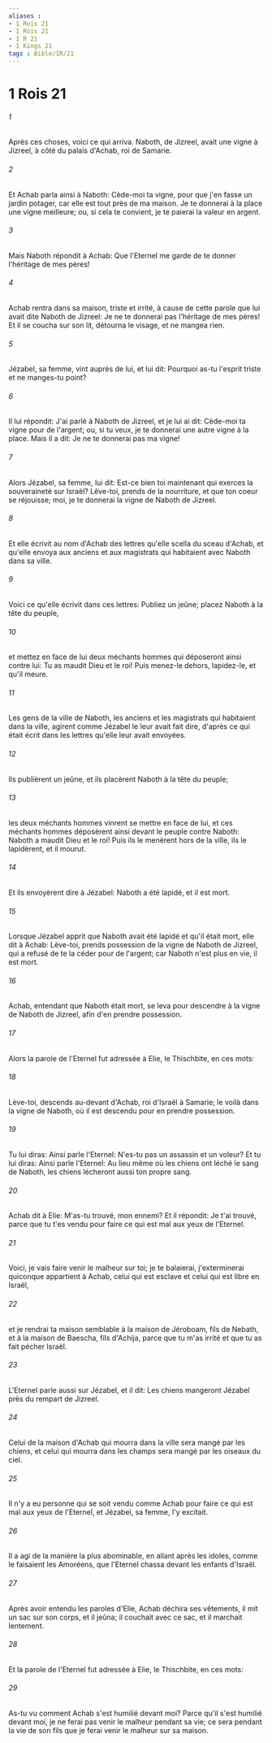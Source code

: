 ```yaml
---
aliases : 
- 1 Rois 21
- 1 Rois 21
- 1 R 21
- 1 Kings 21
tags : Bible/1R/21
---
```


# 1 Rois 21

###### 1
Après ces choses, voici ce qui arriva. Naboth, de Jizreel, avait une vigne à Jizreel, à côté du palais d'Achab, roi de Samarie.
###### 2
Et Achab parla ainsi à Naboth: Cède-moi ta vigne, pour que j'en fasse un jardin potager, car elle est tout près de ma maison. Je te donnerai à la place une vigne meilleure; ou, si cela te convient, je te paierai la valeur en argent.
###### 3
Mais Naboth répondit à Achab: Que l'Eternel me garde de te donner l'héritage de mes pères!
###### 4
Achab rentra dans sa maison, triste et irrité, à cause de cette parole que lui avait dite Naboth de Jizreel: Je ne te donnerai pas l'héritage de mes pères! Et il se coucha sur son lit, détourna le visage, et ne mangea rien.
###### 5
Jézabel, sa femme, vint auprès de lui, et lui dit: Pourquoi as-tu l'esprit triste et ne manges-tu point?
###### 6
Il lui répondit: J'ai parlé à Naboth de Jizreel, et je lui ai dit: Cède-moi ta vigne pour de l'argent; ou, si tu veux, je te donnerai une autre vigne à la place. Mais il a dit: Je ne te donnerai pas ma vigne!
###### 7
Alors Jézabel, sa femme, lui dit: Est-ce bien toi maintenant qui exerces la souveraineté sur Israël? Lève-toi, prends de la nourriture, et que ton coeur se réjouisse; moi, je te donnerai la vigne de Naboth de Jizreel.
###### 8
Et elle écrivit au nom d'Achab des lettres qu'elle scella du sceau d'Achab, et qu'elle envoya aux anciens et aux magistrats qui habitaient avec Naboth dans sa ville.
###### 9
Voici ce qu'elle écrivit dans ces lettres: Publiez un jeûne; placez Naboth à la tête du peuple,
###### 10
et mettez en face de lui deux méchants hommes qui déposeront ainsi contre lui: Tu as maudit Dieu et le roi! Puis menez-le dehors, lapidez-le, et qu'il meure.
###### 11
Les gens de la ville de Naboth, les anciens et les magistrats qui habitaient dans la ville, agirent comme Jézabel le leur avait fait dire, d'après ce qui était écrit dans les lettres qu'elle leur avait envoyées.
###### 12
Ils publièrent un jeûne, et ils placèrent Naboth à la tête du peuple;
###### 13
les deux méchants hommes vinrent se mettre en face de lui, et ces méchants hommes déposèrent ainsi devant le peuple contre Naboth: Naboth a maudit Dieu et le roi! Puis ils le menèrent hors de la ville, ils le lapidèrent, et il mourut.
###### 14
Et ils envoyèrent dire à Jézabel: Naboth a été lapidé, et il est mort.
###### 15
Lorsque Jézabel apprit que Naboth avait été lapidé et qu'il était mort, elle dit à Achab: Lève-toi, prends possession de la vigne de Naboth de Jizreel, qui a refusé de te la céder pour de l'argent; car Naboth n'est plus en vie, il est mort.
###### 16
Achab, entendant que Naboth était mort, se leva pour descendre à la vigne de Naboth de Jizreel, afin d'en prendre possession.
###### 17
Alors la parole de l'Eternel fut adressée à Elie, le Thischbite, en ces mots:
###### 18
Lève-toi, descends au-devant d'Achab, roi d'Israël à Samarie; le voilà dans la vigne de Naboth, où il est descendu pour en prendre possession.
###### 19
Tu lui diras: Ainsi parle l'Eternel: N'es-tu pas un assassin et un voleur? Et tu lui diras: Ainsi parle l'Eternel: Au lieu même où les chiens ont léché le sang de Naboth, les chiens lécheront aussi ton propre sang.
###### 20
Achab dit à Elie: M'as-tu trouvé, mon ennemi? Et il répondit: Je t'ai trouvé, parce que tu t'es vendu pour faire ce qui est mal aux yeux de l'Eternel.
###### 21
Voici, je vais faire venir le malheur sur toi; je te balaierai, j'exterminerai quiconque appartient à Achab, celui qui est esclave et celui qui est libre en Israël,
###### 22
et je rendrai ta maison semblable à la maison de Jéroboam, fils de Nebath, et à la maison de Baescha, fils d'Achija, parce que tu m'as irrité et que tu as fait pécher Israël.
###### 23
L'Eternel parle aussi sur Jézabel, et il dit: Les chiens mangeront Jézabel près du rempart de Jizreel.
###### 24
Celui de la maison d'Achab qui mourra dans la ville sera mangé par les chiens, et celui qui mourra dans les champs sera mangé par les oiseaux du ciel.
###### 25
Il n'y a eu personne qui se soit vendu comme Achab pour faire ce qui est mal aux yeux de l'Eternel, et Jézabel, sa femme, l'y excitait.
###### 26
Il a agi de la manière la plus abominable, en allant après les idoles, comme le faisaient les Amoréens, que l'Eternel chassa devant les enfants d'Israël.
###### 27
Après avoir entendu les paroles d'Elie, Achab déchira ses vêtements, il mit un sac sur son corps, et il jeûna; il couchait avec ce sac, et il marchait lentement.
###### 28
Et la parole de l'Eternel fut adressée à Elie, le Thischbite, en ces mots:
###### 29
As-tu vu comment Achab s'est humilié devant moi? Parce qu'il s'est humilié devant moi, je ne ferai pas venir le malheur pendant sa vie; ce sera pendant la vie de son fils que je ferai venir le malheur sur sa maison.
